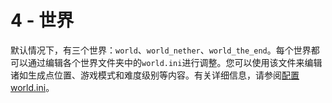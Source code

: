 # 4 - 世界

默认情况下，有三个世界：`world`、`world_nether`、`world_the_end`。每个世界都可以通过编辑各个世界文件夹中的`world.ini`进行调整。您可以使用该文件来编辑诸如生成点位置、游戏模式和难度级别等内容。有关详细信息，请参阅[配置world.ini](../3_CONFIGURING_WORLD_INI/3_1_What_is_world-ini)。
